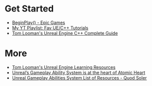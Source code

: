 # Get Started
- [BeginPlay() - Epic Games](https://dev.epicgames.com/community/learning/paths/0w/beginplay)
- [My YT Playlist: Fav UE/C++ Tutorials](https://www.youtube.com/playlist?list=PLAdUrtgCC4a1iNu8OLKXM6bRv4m6Z9xRo)
- [Tom Looman's Unreal Engine C++ Complete Guide](https://www.tomlooman.com/unreal-engine-cpp-guide/)


# More
- [Tom Looman's Unreal Engine Learning Resources](https://www.tomlooman.com/unreal-engine-resources/)
- [Unreal’s Gameplay Ability System is at the heart of Atomic Heart](https://www.unrealengine.com/en-US/tech-blog/unreal-s-gameplay-ability-system-is-at-the-heart-of-atomic-heart)
- [Unreal Gameplay Abilities System List of Resources - Quod Soler](https://www.quodsoler.com/blog/unreal-gameplay-abilities-system-list-of-resources)

<!--
# Draft/TODO
- [Converting Blueprint to C++ - Epic Games](https://dev.epicgames.com/community/learning/courses/KJ/unreal-engine-converting-blueprint-to-c/kjB/unreal-engine-introduction-to-blueprint-vs-c)
- [Unreal Engine AI Tutorial: Create AI with Behavior Trees](https://www.youtube.com/watch?v=tq-ULFuNyig)
- [Intro to Unreal Engine C++ Tutorial](https://www.youtube.com/watch?v=D4UM73O7Zxs)
- https://forums.unrealengine.com/t/can-someone-explain-soft-variable-references/444524/3
- https://forums.unrealengine.com/t/40-step-by-step-c-tutorials-for-ue4/63980
- https://www.unrealengine.com/en-US/tech-blog/sumo-digital-shares-how-it-created-spyder-s-sophisticated-animation-systems
-->
